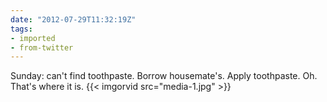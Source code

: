 ```yaml
---
date: "2012-07-29T11:32:19Z"
tags:
- imported
- from-twitter
---
```

Sunday: can't find toothpaste. Borrow housemate's. Apply toothpaste. Oh. That's where it is. {{< imgorvid src="media-1.jpg" >}}

